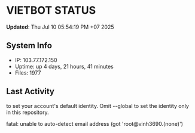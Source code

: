 # VIETBOT STATUS
**Updated**: Thu Jul 10 05:54:19 PM +07 2025

## System Info
- IP: 103.77.172.150
- Uptime: up 4 days, 21 hours, 41 minutes
- Files: 1977

## Last Activity

to set your account's default identity.
Omit --global to set the identity only in this repository.

fatal: unable to auto-detect email address (got 'root@vinh3690.(none)')
